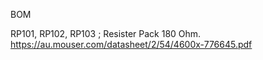 BOM

RP101, RP102, RP103 ; Resister Pack 180 Ohm. https://au.mouser.com/datasheet/2/54/4600x-776645.pdf